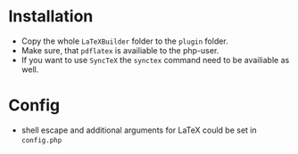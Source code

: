 Installation
============
* Copy the whole `LaTeXBuilder` folder to the `plugin` folder.
* Make sure, that `pdflatex` is availiable to the php-user.
* If you want to use `SyncTeX` the `synctex` command need to be availiable as well.

Config
======
* shell escape and additional arguments for LaTeX could be set in `config.php`
